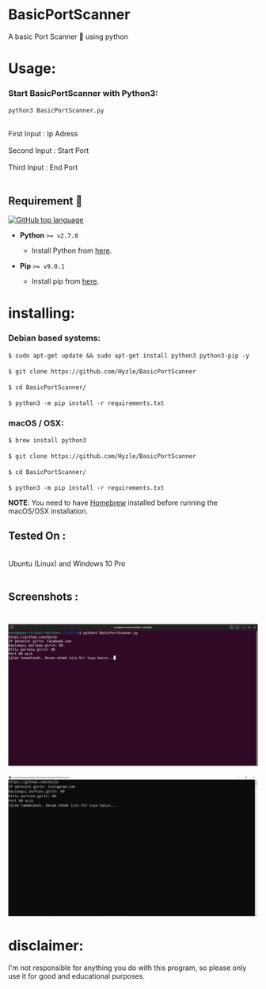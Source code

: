 # BasicPortScanner
A basic Port Scanner :mag_right: using python <br>
# Usage:

  <h3>Start BasicPortScanner with Python3:</h3> 

```
python3 BasicPortScanner.py
```
<br>
First Input : Ip Adress <br> <br>
Second Input : Start Port <br> <br>
Third Input : End Port <br> <br>

## Requirement :rotating_light:

 [![GitHub top language](https://img.shields.io/github/languages/top/vinitshahdeo/PortScanner?logo=python&logoColor=white)](https://www.python.org/)

- **Python** `>= v2.7.0`
    - Install Python from [here](https://www.python.org/).
    
- **Pip** `>= v9.0.1`
    - Install pip from [here](https://pip.pypa.io/en/stable/installing/).

# installing:

  <h3>Debian based systems:</h3>

```
$ sudo apt-get update && sudo apt-get install python3 python3-pip -y

$ git clone https://github.com/Hyzle/BasicPortScanner

$ cd BasicPortScanner/

$ python3 -m pip install -r requirements.txt
```

  <h3>macOS / OSX:</h3>

```
$ brew install python3

$ git clone https://github.com/Hyzle/BasicPortScanner

$ cd BasicPortScanner/

$ python3 -m pip install -r requirements.txt
```
**NOTE**: You need to have [Homebrew](http://brew.sh/) installed before running the macOS/OSX installation.<br>
## Tested On : 
<br> Ubuntu (Linux) and Windows 10 Pro  <br> <br> 
## Screenshots : <br> <br>
<img src="linux.png"> <br> <br> <img src="Windows.png">

# disclaimer:
  I'm not responsible for anything you do with this program, so please only use it for good and educational purposes.
